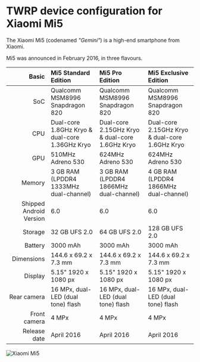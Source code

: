 TWRP device configuration for Xiaomi Mi5
==============

The Xiaomi Mi5 (codenamed _"Gemini"_) is a high-end smartphone from Xiaomi.

Mi5 was announced in February 2016, in three flavours.

| Basic        | Mi5 Standard Edition                            | Mi5 Pro Edition                                 | Mi5 Exclusive Edition                          |
| -----------: | :---------------------------------------------- | :---------------------------------------------- | :--------------------------------------------- |
| SoC          | Qualcomm MSM8996 Snapdragon 820                 | Qualcomm MSM8996 Snapdragon 820                 | Qualcomm MSM8996 Snapdragon 820                |
| CPU          | Dual-core 1.8GHz Kryo & dual-core 1.36GHz Kryo  | Dual-core 2.15GHz Kryo & dual-core 1.6GHz Kryo  | Dual-core 2.15GHz Kryo & dual-core 1.6GHz Kryo |
| GPU          | 510MHz Adreno 530                               | 624MHz Adreno 530                               | 624MHz Adreno 530                              |
| Memory       | 3 GB RAM (LPDDR4 1333MHz dual-channel)          | 3 GB RAM (LPDDR4 1866MHz dual-channel)          | 4 GB RAM (LPDDR4 1866MHz dual-channel)         |
| Shipped Android Version | 6.0                                  | 6.0                                             | 6.0                                            |
| Storage      | 32 GB UFS 2.0                                   | 64 GB UFS 2.0                                   | 128 GB UFS 2.0                                 |
| Battery      | 3000 mAh                                        | 3000 mAh                                        | 3000 mAh                                       |
| Dimensions   | 144.6 x 69.2 x 7.3 mm                           | 144.6 x 69.2 x 7.3 mm                           | 144.6 x 69.2 x 7.3 mm                          |
| Display      | 5.15" 1920 x 1080 px                            | 5.15" 1920 x 1080 px                            | 5.15" 1920 x 1080 px                           |
| Rear camera  | 16 MPx, dual-LED (dual tone) flash              | 16 MPx, dual-LED (dual tone) flash              | 16 MPx, dual-LED (dual tone) flash             |
| Front camera | 4 MPx                                           | 4 MPx                                           | 4 MPx                                          |
| Release date | April 2016                                      | April 2016                                      | April 2016                                     |


![Xiaomi Mi5](http://xiaomi-mi.com/uploads/CatalogueImage/xiaomi-mi-5-black-01_14051_1456305832.jpg "Xiaomi Mi5 in black")
